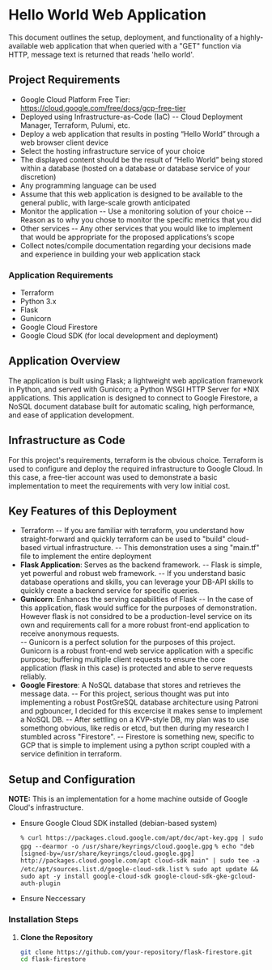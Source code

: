 # Hello World Web Application

This document outlines the setup, deployment, and functionality of a highly-available web application that when queried with a "GET" function via HTTP, message text is returned that reads 'hello world'. 

## Project Requirements

- Google Cloud Platform Free Tier: https://cloud.google.com/free/docs/gcp-free-tier
- Deployed using Infrastructure-as-Code (IaC)
-- Cloud Deployment Manager, Terraform, Pulumi, etc.
- Deploy a web application that results in posting “Hello World” through a web browser client device
- Select the hosting infrastructure service of your choice
- The displayed content should be the result of “Hello World” being stored within a database (hosted on a database or database service of your discretion)
- Any programming language can be used
- Assume that this web application is designed to be available to the general public, with large-scale growth anticipated
- Monitor the application
-- Use a monitoring solution of your choice
-- Reason as to why you chose to monitor the specific metrics that you did
- Other services
-- Any other services that you would like to implement that would be appropriate for the proposed applications’s scope
- Collect notes/compile documentation regarding your decisions made and experience in building your web application stack

### Application Requirements

- Terraform
- Python 3.x
- Flask
- Gunicorn
- Google Cloud Firestore
- Google Cloud SDK (for local development and deployment)

## Application Overview

The application is built using Flask; a lightweight web application framework in Python, and served with Gunicorn; a Python WSGI HTTP Server for *NIX applications. This application is designed to connect to Google Firestore, a NoSQL document database built for automatic scaling, high performance, and ease of application development.

## Infrastructure as Code

For this project's requirements, terraform is the obvious choice. Terraform is used to configure and deploy the required infrastructure to Google Cloud. In this case, a free-tier account was used to demonstrate a basic implementation to meet the requirements with very low initial cost.  

## Key Features of this Deployment

- Terraform
-- If you are familiar with terraform, you understand how straight-forward and quickly terraform can be used to "build" cloud-based virtual infrastructure.
-- This demonstration uses a sing "main.tf" file to implement the entire deployment
- **Flask Application**: Serves as the backend framework.
-- Flask is simple, yet powerful and robust web framework. 
-- If you understand basic database operations and skills, you can leverage your DB-API skills to quickly create a backend service for specific queries.  
- **Gunicorn**: Enhances the serving capabilities of Flask
-- In the case of this application, flask would suffice for the purposes of demonstration. However flask is not considred to be a production-level service on its own and requirements call for a more robust front-end application to receive anonymous requests.  
-- Gunicorn is a perfect solution for the purposes of this project. Gunicorn is a robust front-end web service application with a specific purpose; buffering multiple client requests to ensure the core application (flask in this case) is protected and able to serve requests reliably. 
- **Google Firestore**: A NoSQL database that stores and retrieves the message data. 
-- For this project, serious thought was put into implementing a robust PostGreSQL database architecture using Patroni and pgbouncer, I decided for this excercise it makes sense to implement a NoSQL DB.
-- After settling on a KVP-style DB, my plan was to use somethong obvious, like redis or etcd, but then during my research I stumbled across "Firestore".
-- Firestore is something new, specific to GCP that is simple to implement using a python script coupled with a service definition in terraform. 

## Setup and Configuration
**NOTE:** This is an implementation for a home machine outside of Google Cloud's infrastructure. 

- Ensure Google Cloud SDK installed (debian-based system)

  `% curl https://packages.cloud.google.com/apt/doc/apt-key.gpg | sudo gpg --dearmor -o /usr/share/keyrings/cloud.google.gpg`
  `% echo "deb [signed-by=/usr/share/keyrings/cloud.google.gpg] http://packages.cloud.google.com/apt cloud-sdk main" | sudo tee -a /etc/apt/sources.list.d/google-cloud-sdk.list`
  `% sudo apt update && sudo apt -y install google-cloud-sdk google-cloud-sdk-gke-gcloud-auth-plugin`


- Ensure Neccessary 




### Installation Steps

1. **Clone the Repository**
   ```bash
   git clone https://github.com/your-repository/flask-firestore.git
   cd flask-firestore